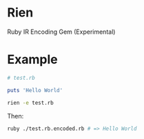 # Rien

Ruby IR Encoding Gem (Experimental)

# Example

```ruby
# test.rb

puts 'Hello World'
```

```bash
rien -e test.rb
```

Then:

```bash
ruby ./test.rb.encoded.rb # => Hello World
```
